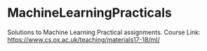 # MachineLearningPracticals

Solutions to Machine Learning Practical assignments.
Course Link: https://www.cs.ox.ac.uk/teaching/materials17-18/ml/